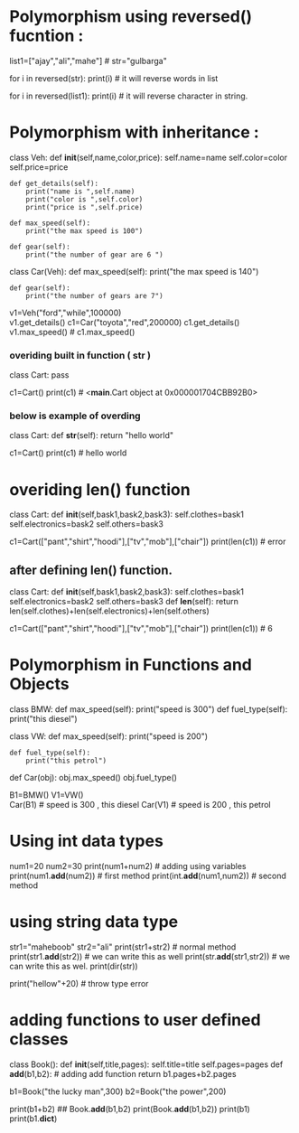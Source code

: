 # Polymorphism using reversed() fucntion :

list1=["ajay","ali","mahe"]   # 
str="gulbarga"

for i in reversed(str):
    print(i)     # it will reverse words in list

for i in reversed(list1):
    print(i)        # it will reverse character in string.

# Polymorphism with inheritance :

class Veh:
    def __init__(self,name,color,price):
        self.name=name
        self.color=color
        self.price=price

    def get_details(self):
        print("name is ",self.name)
        print("color is ",self.color)
        print("price is ",self.price)

    def max_speed(self):
        print("the max speed is 100")

    def gear(self):
        print("the number of gear are 6 ")

class Car(Veh):
    def max_speed(self):
        print("the max speed is 140")

    def gear(self):
        print("the number of gears are 7")


v1=Veh("ford","while",100000)  
v1.get_details() 
c1=Car("toyota","red",200000) 
c1.get_details()
v1.max_speed()  # 
c1.max_speed()

### overiding built in function ( __str__ )

class Cart:
    pass

c1=Cart()
print(c1)  #  <__main__.Cart object at 0x000001704CBB92B0>

###  below is example of overding 

class Cart:
    def __str__(self):
        return "hello world"

c1=Cart()
print(c1)   # hello world

# overiding len() function 

class Cart:
    def __init__(self,bask1,bask2,bask3):
        self.clothes=bask1
        self.electronics=bask2
        self.others=bask3
    
c1=Cart(["pant","shirt","hoodi"],["tv","mob"],["chair"])
print(len(c1))  # error

##  after defining len() function.
class Cart:
    def __init__(self,bask1,bask2,bask3):
        self.clothes=bask1
        self.electronics=bask2
        self.others=bask3
    def __len__(self):
        return len(self.clothes)+len(self.electronics)+len(self.others)

c1=Cart(["pant","shirt","hoodi"],["tv","mob"],["chair"])
print(len(c1))    # 6 


#  Polymorphism in Functions and Objects

class BMW:
    def max_speed(self):
        print("speed is 300")
    def fuel_type(self):
        print("this diesel")

class VW:
    def max_speed(self):
        print("speed is 200")

    def fuel_type(self):
        print("this petrol")
def Car(obj):
    obj.max_speed()
    obj.fuel_type()

B1=BMW()
V1=VW()  
Car(B1)  # speed is 300  , this diesel
Car(V1)  # speed is 200 , this petrol


# Using int data types
num1=20
num2=30
print(num1+num2)  # adding using variables
print(num1.__add__(num2))  # first method
print(int.__add__(num1,num2))  # second method

# using string data type
str1="maheboob"
str2="ali"
print(str1+str2) # normal method
print(str1.__add__(str2))  # we can write this as well
print(str.__add__(str1,str2)) # we can write this as wel.
print(dir(str))

print("hellow"+20)  # throw type error

# adding functions to user defined classes

class Book():
    def __init__(self,title,pages):
        self.title=title
        self.pages=pages
    def __add__(b1,b2):  #  adding add function
        return b1.pages+b2.pages

b1=Book("the lucky man",300)
b2=Book("the power",200)

print(b1+b2)  ##  Book.__add__(b1,b2)
print(Book.__add__(b1,b2))
print(b1)
print(b1.__dict__)















